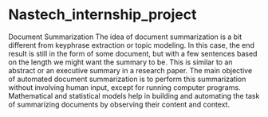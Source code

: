 # Nastech_internship_project
Document Summarization The idea of document summarization is a bit different from keyphrase extraction or topic modeling. In this case, the end result is still in the form of some document, but with a few sentences based on the length we might want the summary to be. This is similar to an abstract or an executive summary in a research paper. The main objective of automated document summarization is to perform this summarization without involving human input, except for running computer programs. Mathematical and statistical models help in building and automating the task of summarizing documents by observing their content and context.

